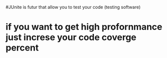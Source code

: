 #JUnite is futur that allow you to test your code (testing software) 
# if you want to get high profornmance just increse your code coverge percent 
